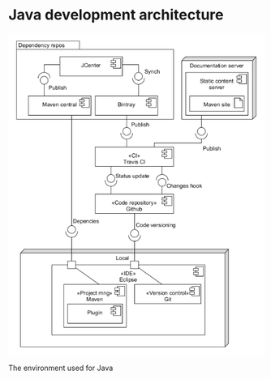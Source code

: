 # Java development architecture

![Java development environment][devenv_java]

The environment used for Java

[devenv_java]: ../img/diagram/devenv_java.png
